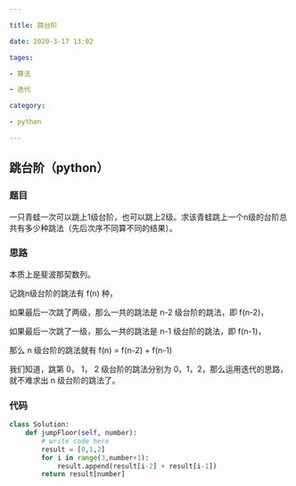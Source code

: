 ```yaml
---

title: 跳台阶

date: 2020-3-17 13:02

tages:

- 算法

- 迭代

category:

- python

---
```


## 跳台阶（python）

### 题目

一只青蛙一次可以跳上1级台阶，也可以跳上2级。求该青蛙跳上一个n级的台阶总共有多少种跳法（先后次序不同算不同的结果）。

### 思路

本质上是斐波那契数列。

记跳n级台阶的跳法有 f(n) 种，

如果最后一次跳了两级，那么一共的跳法是 n-2 级台阶的跳法，即 f(n-2)，

如果最后一次跳了一级，那么一共的跳法是 n-1 级台阶的跳法，即 f(n-1)，

那么 n 级台阶的跳法就有 f(n) = f(n-2) + f(n-1)

我们知道，跳第 0， 1， 2 级台阶的跳法分别为 0，1，2，那么运用迭代的思路，就不难求出 n 级台阶的跳法了。

### 代码

```python
class Solution:
    def jumpFloor(self, number):
        # write code here
        result = [0,1,2]
        for i in range(3,number+1):
            result.append(result[i-2] + result[i-1])
        return result[number]
```

